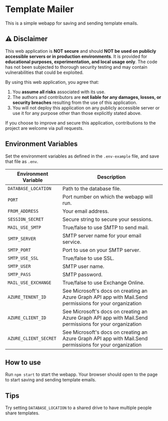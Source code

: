 # Template Mailer

This is a simple webapp for saving and sending template emails.

## ⚠️ Disclaimer

This web application is **NOT secure** and should **NOT be used on publicly accessible servers or in production environments**. It is provided for **educational purposes, experimentation, and local usage only**. The code has not been subjected to thorough security testing and may contain vulnerabilities that could be exploited.

By using this web application, you agree that:

1. You **assume all risks** associated with its use.
2. The authors and contributors are **not liable for any damages, losses, or security breaches** resulting from the use of this application.
3. You will not deploy this application on any publicly accessible server or use it for any purpose other than those explicitly stated above.

If you choose to improve and secure this application, contributions to the project are welcome via pull requests.

## Environment Variables

Set the environment variables as defined in the `.env-example` file, and save that file as `.env`.

| Environment Variable | Description |
|----------------------|-------------|
| `DATABASE_LOCATION`  | Path to the database file. |
| `PORT`               | Port number on which the webapp will run. |
| `FROM_ADDRESS`       | Your email address. |
| `SESSION_SECRET`     | Secure string to secure your sessions. |
| `MAIL_USE_SMTP`      | True/false to use SMTP to send mail. |
| `SMTP_SERVER`        | SMTP server name for your email service. |
| `SMTP_PORT`          | Port to use on your SMTP server. |
| `SMTP_USE_SSL`       | True/false to use SSL. |
| `SMTP_USER`          | SMTP user name. |
| `SMTP_PASS`          | SMTP password. |
| `MAIL_USE_EXCHANGE`  | True/false to use Exchange Online. |
| `AZURE_TENENT_ID`    | See Microsoft's docs on creating an Azure Graph API app with Mail.Send permissions for your organization |
| `AZURE_CLIENT_ID`    | See Microsoft's docs on creating an Azure Graph API app with Mail.Send permissions for your organization |
| `AZURE_CLIENT_SECRET`| See Microsoft's docs on creating an Azure Graph API app with Mail.Send permissions for your organization |

## How to use

Run `npm start` to start the webapp. Your browser should open to the page to start saving and sending template emails.

## Tips

Try setting `DATABASE_LOCATION` to a shared drive to have multiple people share templates.
